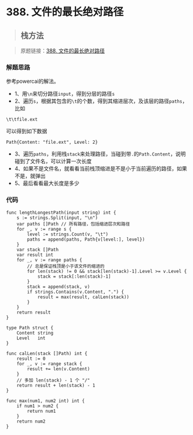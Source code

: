 # 388. 文件的最长绝对路径
> ## 栈方法

> 原题链接：[388. 文件的最长绝对路径](https://leetcode-cn.com/problems/longest-absolute-file-path/)

### 解题思路
参考powercai的解法。

* 1、用``\n``来切分路径``input``，得到分层的路径``s``
* 2、遍历``s``，根据其包含的``\t``的个数，得到其缩进层次，及该层的路径``paths``，比如
```
\t\tfile.ext
```
可以得到如下数据
```
Path{Content: "file.ext", Level: 2}
```
* 3、遍历``paths``，利用栈``stack``来处理路径，当碰到带``.``的``Path.Content``，说明碰到了文件名，可以计算一次长度
* 4、如果不是文件名，就看看当前栈顶缩进是不是小于当前遍历的路径，如果不是，就弹出
* 5、最后看看最大长度是多少

### 代码

```golang
func lengthLongestPath(input string) int {
	s := strings.Split(input, "\n")
	var paths []Path // 所有路径，包括缩进层次和路径
	for _, v := range s {
		level := strings.Count(v, "\t")
		paths = append(paths, Path{v[level:], level})
	}
	var stack []Path
	var result int
	for _, v := range paths {
		// 总是保证栈顶是小于该文件的缩进的
		for len(stack) != 0 && stack[len(stack)-1].Level >= v.Level {
			stack = stack[:len(stack)-1]
		}
		stack = append(stack, v)
		if strings.Contains(v.Content, ".") {
			result = max(result, calLen(stack))
		}
	}
	return result
}

type Path struct {
	Content string
	Level   int
}

func calLen(stack []Path) int {
	result := 0
	for _, v := range stack {
		result += len(v.Content)
	}
	// 多加 len(stack) - 1 个 "/"
	return result + len(stack) - 1
}

func max(num1, num2 int) int {
	if num1 > num2 {
		return num1
	}
	return num2
}
```